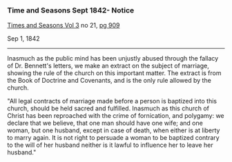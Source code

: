### Time and Seasons Sept 1842- Notice

[Times and Seasons Vol 3](http://contentdm.lib.byu.edu/cdm/ref/collection/NCMP1820-1846/id/9200) no 21, [pg 909](https://docs.google.com/viewer?url=https://github.com/faenrandir/a_careful_examination/raw/99dafe725c6e8d69e3d779eb90a33d337204cc91/documents/polygamy/denials/original-1842-09-01-Times-and-Seasons-Notice.pdf)

Sep 1, 1842

---

Inasmuch as the public mind has been unjustly abused through the fallacy of Dr. Bennett's letters, we make an extract on the subject of marriage, showing the rule of the church on this important matter. The extract is from the Book of Doctrine and Covenants, and is the only rule allowed by the church.

"All legal contracts of marriage made before a person is baptized into this church, should be held sacred and fulfilled. Inasmuch as this church of Christ has been reproached with the crime of fornication, and polygamy: we declare that we believe, that one man should have one wife; and one woman, but one husband, except in case of death, when either is at liberty to marry again. It is not right to persuade a woman to be baptized contrary to the will of her husband neither is it lawful to influence her to leave her husband."
